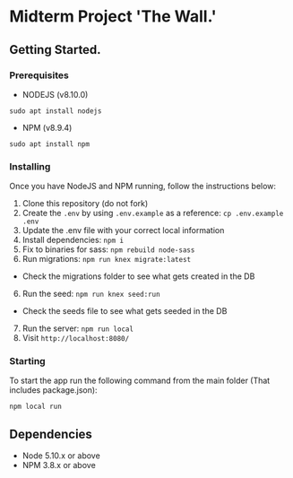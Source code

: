 # Midterm Project 'The Wall.'

## Getting Started.

### Prerequisites
- NODEJS (v8.10.0)
```
sudo apt install nodejs
```
- NPM (v8.9.4)
```
sudo apt install npm
```

### Installing
Once you have NodeJS and NPM running, follow the instructions below:

1. Clone this repository (do not fork)
2. Create the `.env` by using `.env.example` as a reference: `cp .env.example .env`
3. Update the .env file with your correct local information
4. Install dependencies: `npm i`
5. Fix to binaries for sass: `npm rebuild node-sass`
5. Run migrations: `npm run knex migrate:latest`
  - Check the migrations folder to see what gets created in the DB
6. Run the seed: `npm run knex seed:run`
  - Check the seeds file to see what gets seeded in the DB
7. Run the server: `npm run local`
8. Visit `http://localhost:8080/`

### Starting
To start the app run the following command from the main folder (That includes package.json):
```
npm local run
```

## Dependencies

- Node 5.10.x or above
- NPM 3.8.x or above
